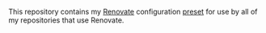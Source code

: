 This repository contains my [Renovate][] configuration [preset][] for use by
all of my repositories that use Renovate.

[Renovate]: https://github.com/renovatebot/renovate
[preset]: https://docs.renovatebot.com/key-concepts/presets/
